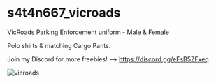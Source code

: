 # s4t4n667_vicroads
VicRoads Parking Enforcement uniform - Male &amp; Female

Polo shirts & matching Cargo Pants.

Join my Discord for more freebies! --> https://discord.gg/eFsB5ZFxeq

![vicroads](https://github.com/user-attachments/assets/2206f40f-1816-45be-9348-bc762a026250)
